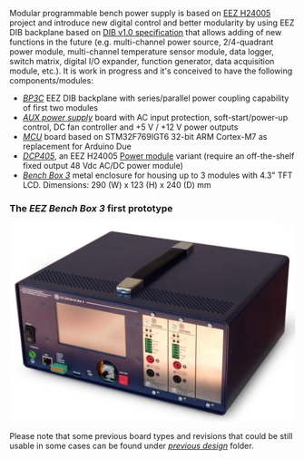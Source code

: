 Modular programmable bench power supply is based on [EEZ H24005](https://github.com/eez-open/psu-hw) project and introduce new digital control and better modularity by using EEZ DIB backplane based on [DIB v1.0 specification](https://github.com/eez-open/modular-psu/tree/master/DIB%20v1.0) that allows adding of new functions in the future (e.g. multi-channel power source, 2/4-quadrant power module, multi-channel temperature sensor module, data logger, switch matrix, digital I/O expander, function generator, data acquisition module, etc.). 
It is work in progress and it's conceived to have the following components/modules:

* _[BP3C](https://github.com/eez-open/modular-psu/tree/master/bp3c)_ EEZ DIB backplane with series/parallel power coupling capability of first two modules
* _[AUX power supply](https://github.com/eez-open/modular-psu/tree/master/aux-ps)_ board with AC input protection, soft-start/power-up control, DC fan controller and +5 V / +12 V power outputs
* _[MCU](https://github.com/eez-open/modular-psu/tree/master/mcu)_ board based on STM32F769IGT6 32-bit ARM Cortex-M7 as replacement for Arduino Due
* _[DCP405](https://github.com/eez-open/modular-psu/tree/master/dcp405)_, an EEZ H24005 [Power module](https://github.com/eez-open/psu-hw/tree/master/Power%20board) variant (require an off-the-shelf fixed output 48 Vdc AC/DC power module)
* _[Bench Box 3](https://github.com/eez-open/modular-psu/tree/master/enclosure)_ metal enclosure for housing up to 3 modules with 4.3" TFT LCD. Dimensions: 290 (W) x 123 (H) x 240 (D) mm

### The _EEZ Bench Box 3_ first prototype

![Enclosure 3D model](enclosure/EEZ_BB3_prototype.jpg)

Please note that some previous board types and revisions that could be still usable in some cases can be found under *[previous design](https://github.com/eez-open/modular-psu/tree/master/previous%20designs)* folder.